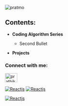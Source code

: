 <p align="left"> <img src="https://komarev.com/ghpvc/?username=pratmo&label=Profile%20views&color=0e75b6&style=flat&label=Profile+Visits" alt="pratmo" /> </p>

<h2 align="left">Contents:</h2>

* **Coding Algorithm Series**
  * Second Bullet

* **Projects**

<h3 align="left">Connect with me:</h3>
<p align="left">
<a href="https://linkedin.com/in/prathikmohan" target="blank"><img align="center" src="https://raw.githubusercontent.com/rahuldkjain/github-profile-readme-generator/master/src/images/icons/Social/linked-in-alt.svg" alt="prathikmohan" height="30" width="40" /></a>
</p>

<!---![Prathik's github stats](https://github-readme-stats.vercel.app/api?username=pratmo&count_private=true)--->

<!---<p><img align="center" src="https://github-readme-streak-stats.herokuapp.com/?user=pratmo&" alt="pratmo" /></p>--->

<!---[![Top Langs](https://github-readme-stats.vercel.app/api/top-langs/?username=pratmo&layout=compact)](https://github.com/anuraghazra/github-readme-stats)--->

[![Reactjs](https://github-readme-stats.vercel.app/api/pin/?username=pratmo&repo=dbscan-wholesale-cust&show_owner=true)](https://github.com/pratmo/dbscan-wholesale-cust) [![Reactjs](https://github-readme-stats.vercel.app/api/pin/?username=pratmo&repo=50-startup-prob-multi-regression&show_owner=true)](https://github.com/pratmo/50-startup-prob-multi-regression)

[![Reactjs](https://github-readme-stats.vercel.app/api/pin/?username=pratmo&repo=horry-putter-madlib-game&show_owner=true)](https://github.com/pratmo/horry-putter-madlib-game)
